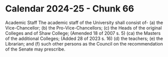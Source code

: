 # Calendar 2024-25 - Chunk 66

<!-- Chunk tokens: 104, Enriched tokens: 106 -->

Academic Staff
The academic staff of the University shall consist of-
(a) the Vice-Chancellor;
(b) the Pro-Vice-Chancellors;
(c) the Heads of the original Colleges and of Shaw College; (Amended 18 of 2007 s. 5)
(ca) the Masters of the additional Colleges; (Added 28 of 2023 s. 16)
(d) the teachers;
(e) the Librarian; and
(f) such other persons as the Council on the recommendation of the Senate may prescribe.